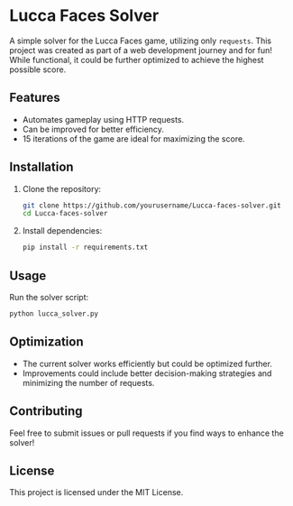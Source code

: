 # Lucca Faces Solver

A simple solver for the Lucca Faces game, utilizing only `requests`. This project was created as part of a web development journey and for fun! While functional, it could be further optimized to achieve the highest possible score.

## Features
- Automates gameplay using HTTP requests.
- Can be improved for better efficiency.
- 15 iterations of the game are ideal for maximizing the score.

## Installation
1. Clone the repository:
   ```bash
   git clone https://github.com/yourusername/Lucca-faces-solver.git
   cd Lucca-faces-solver
   ```
2. Install dependencies:
   ```bash
   pip install -r requirements.txt
   ```

## Usage
Run the solver script:
```bash
python lucca_solver.py
```

## Optimization
- The current solver works efficiently but could be optimized further.
- Improvements could include better decision-making strategies and minimizing the number of requests.

## Contributing
Feel free to submit issues or pull requests if you find ways to enhance the solver!

## License
This project is licensed under the MIT License.
